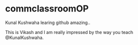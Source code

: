# commclassroomOP

Kunal Kushwaha learing github amazing..

This is Vikash and I am really impressed by the way you teach @KunalKushwaha.
